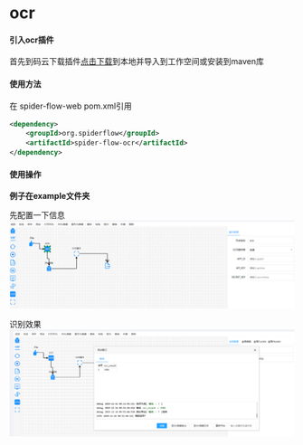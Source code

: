 # ocr

#### 引入ocr插件
首先到码云下载插件[点击下载](https://gitee.com/jmxd/spider-flow-ocr)到本地并导入到工作空间或安装到maven库

#### 使用方法
在 spider-flow-web pom.xml引用  

```xml
<dependency>
 	<groupId>org.spiderflow</groupId>
 	<artifactId>spider-flow-ocr</artifactId>
</dependency>
```


#### 使用操作
 **例子在example文件夹**   

先配置一下信息  
![输入图片说明](/images/settings.png "settings.png")

识别效果  
![输入图片说明](/images/ocr_test.png "ocr_test.png")
